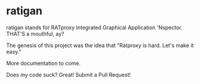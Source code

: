 ratigan
=======

ratigan stands for RATproxy Integrated Graphical Application 'Nspector.  THAT'S a mouthful, ay?

The genesis of this project was the idea that "Ratproxy is hard.  Let's make it easy."

More documentation to come.  

Does my code suck?  Great!  Submit a Pull Request!
